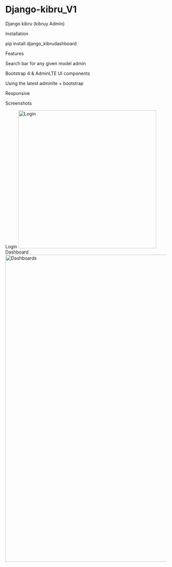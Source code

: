 # Django-kibru_V1

Django kibru (kibruy Admin)


Installation

pip install django_kibrudashboard
 


Features

Search bar for any given model admin

Bootstrap 4 & AdminLTE UI components

Using the latest adminlte + bootstrap

Responsive


Screenshots

Login
<img width="430" alt="Login" src="https://user-images.githubusercontent.com/87245699/221366411-3170dc75-6c95-4016-86ea-233b2daf1307.png">
Dashboard 
<img width="957" alt="Dashboards" src="https://user-images.githubusercontent.com/87245699/221366429-c52dd816-272f-4c7b-b559-6db27edcce1a.png">
